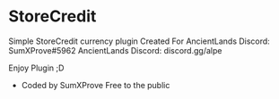 # StoreCredit
Simple StoreCredit currency plugin Created For AncientLands
Discord: SumXProve#5962
AncientLands Discord: discord.gg/alpe


Enjoy Plugin ;D
- Coded by SumXProve Free to the public
